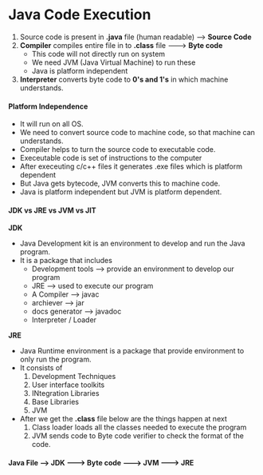# Java Code Execution

1. Source code is present in **.java** file (human readable) --> **Source Code**
2. **Compiler** compiles entire file in to **.class** file ---> **Byte code**
   - This code will not directly run on system
   - We need JVM (Java Virtual Machine) to run these
   - Java is platform independent
3. **Interpreter** converts byte code to **0's and 1's** in which machine understands.

#### Platform Independence

- It will run on all OS.
- We need to convert source code to machine code, so that machine can understands.
- Compiler helps to turn the source code to executable code.
- Execeutable code is set of instructions to the computer
- After execeuting c/c++ files it generates .exe files which is platform dependent
- But Java gets bytecode, JVM converts this to machine code.
- Java is platform independent but JVM is platform dependent.

#### JDK vs JRE vs JVM vs JIT

**JDK**

- Java Development kit is an environment to develop and run the Java program.
- It is a package that includes
  - Development tools --> provide an environment to develop our program
  - JRE --> used to execute our program
  - A Compiler --> javac
  - archiever --> jar
  - docs generator --> javadoc
  - Interpreter / Loader

**JRE**

- Java Runtime environment is a package that provide environment to only run the program.
- It consists of
  1. Development Techniques
  2. User interface toolkits
  3. INtegration Libraries
  4. Base Libraries
  5. JVM
- After we get the **.class** file below are the things happen at next
  1. Class loader loads all the classes needed to execute the program
  2. JVM sends code to Byte code verifier to check the format of the code.

#### Java File --> JDK ---> Byte code ---> JVM ---> JRE
